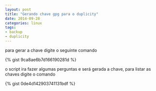 ```yaml
---
layout: post
title: "Gerando chave gpg para o duplicity"
date: 2014-09-28
categories: linux
tags:
- backup
- duplicity
---
```


para gerar a chave digite o seguinte comando

{% gist 9ca8ae6b7d166190281d %}

o script ira fazer algumas perguntas e será gerada a chave, para listar as chaves digite o comando

{% gist 0de4d142903741131bdf %}
